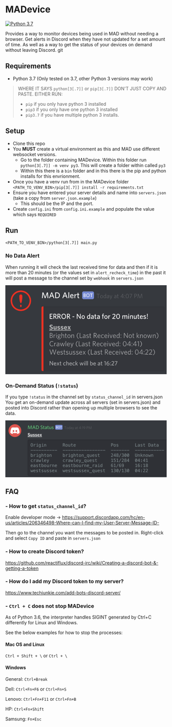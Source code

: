 # MADevice

[![Python 3.7](https://img.shields.io/badge/python-3.7-blue.svg)](https://www.python.org/downloads/release/python-370/)

Provides a way to monitor devices being used in MAD without needing a browser. Get alerts in Discord when they have not updated for a set amount of time. As well as a way to get the status of your devices on demand without leaving Discord.
git 
## Requirements
* Python 3.7 (Only tested on 3.7, other Python 3 versions may work)

> WHERE IT SAYS `python[3[.7]]` or  `pip[3[.7]]` DON'T JUST COPY AND PASTE. EITHER RUN:
> * `pip` if you only have python 3 installed
> * `pip3` if you only have one python 3 installed
> * `pip3.7` if you have multiple python 3 installs.

## Setup
* Clone this repo
* You **MUST** create a virtual environment as this and MAD use different websocket versions.
   * Go to the folder containing MADevice. Within this folder run `python[3[.7]] -m venv py3`. This will create a folder within called `py3`
   * Within this there is a `bin` folder and in this there is the pip and python installs for this envrionment.
* Once you have a venv run from in the MADevice folder `<PATH_TO_VENV_BIN>/pip[3[.7]] install -r requirements.txt`
* Ensure you have entered your server details and name into `servers.json` (take a copy from `server.json.example`)
    * This should be the IP and the port.
* Create `config.ini` from `config.ini.example` and populate the value which says `REQUIRED`


## Run

```
<PATH_TO_VENV_BIN>/python[3[.7]] main.py
```


### No Data Alert
When running it will check the last received time for data and then if it is more than 20 minutes (or the values set in `alert_recheck_time`) in the past it will post a message to the channel set by `webhook` in `servers.json`

![alert image](images/alert.png)

### On-Demand Status (`!status`)

If you type `!status` in the channel set by `status_channel_id` in servers.json  You get an on-demand update across all servers (set in servers.json) and posted into Discord rather than opening up multiple browsers to see the data.

![status image](images/status.png)



## FAQ

### - How to get `status_channel_id`?

Enable developer mode -> https://support.discordapp.com/hc/en-us/articles/206346498-Where-can-I-find-my-User-Server-Message-ID-

Then go to the channel you want the messages to be posted in. Right-click and select `Copy ID` and paste in `servers.json`

### - How to create Discord token?

https://github.com/reactiflux/discord-irc/wiki/Creating-a-discord-bot-&-getting-a-token

### -  How do I add my Discord token to my server?

https://www.techjunkie.com/add-bots-discord-server/

### - `Ctrl + C` does not stop MADevice
As of Python 3.6, the interpreter handles SIGINT generated by Ctrl+C differently for Linux and Windows.

See the below examples for how to stop the processes:
#### Mac OS and Linux

`Ctrl + Shift + \` or `Ctrl + \`

#### Windows

General: `Ctrl+Break`

Dell: `Ctrl+Fn+F6` or `Ctrl+Fn+S`

Lenovo: `Ctrl+Fn+F11` or `Ctrl+Fn+B`

HP: `Ctrl+Fn+Shift`

Samsung: `Fn+Esc`
